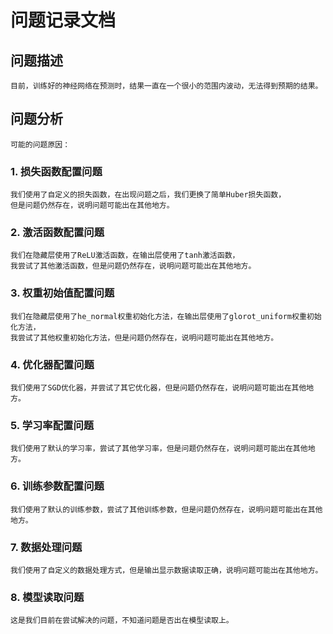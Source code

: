 # 问题记录文档
## 问题描述
    目前，训练好的神经网络在预测时，结果一直在一个很小的范围内波动，无法得到预期的结果。
## 问题分析
    可能的问题原因：
### 1. 损失函数配置问题
    我们使用了自定义的损失函数，在出现问题之后，我们更换了简单Huber损失函数，
    但是问题仍然存在，说明问题可能出在其他地方。
### 2. 激活函数配置问题
    我们在隐藏层使用了ReLU激活函数，在输出层使用了tanh激活函数，
    我尝试了其他激活函数，但是问题仍然存在，说明问题可能出在其他地方。
### 3. 权重初始值配置问题
    我们在隐藏层使用了he_normal权重初始化方法，在输出层使用了glorot_uniform权重初始化方法，
    我尝试了其他权重初始化方法，但是问题仍然存在，说明问题可能出在其他地方。
### 4. 优化器配置问题
    我们使用了SGD优化器，并尝试了其它优化器，但是问题仍然存在，说明问题可能出在其他地方。
### 5. 学习率配置问题
    我们使用了默认的学习率，尝试了其他学习率，但是问题仍然存在，说明问题可能出在其他地方。
### 6. 训练参数配置问题
    我们使用了默认的训练参数，尝试了其他训练参数，但是问题仍然存在，说明问题可能出在其他地方。
### 7. 数据处理问题
    我们使用了自定义的数据处理方式，但是输出显示数据读取正确，说明问题可能出在其他地方。
### 8. 模型读取问题
    这是我们目前在尝试解决的问题，不知道问题是否出在模型读取上。
